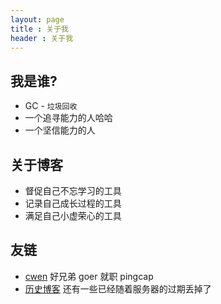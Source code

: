 ```yaml
---
layout: page
title : 关于我
header : 关于我
---
```


## 我是谁?

* GC - `垃圾回收`
* 一个追寻能力的人哈哈
* 一个坚信能力的人

## 关于博客

* 督促自己不忘学习的工具
* 记录自己成长过程的工具
* 满足自己小虚荣心的工具

## 友链

* [cwen](http://int64.me/about.html) 好兄弟 goer 就职 pingcap
* [历史博客](http://blog.csdn.net/gc_chao) 还有一些已经随着服务器的过期丢掉了

